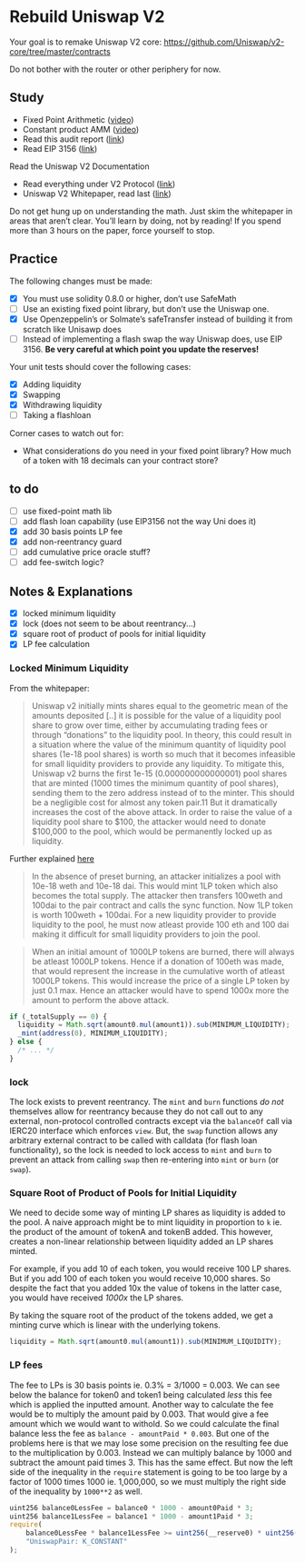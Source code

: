 # Rebuild Uniswap V2

Your goal is to remake Uniswap V2 core: https://github.com/Uniswap/v2-core/tree/master/contracts

Do not bother with the router or other periphery for now.

## Study

- Fixed Point Arithmetic ([video](https://www.youtube.com/watch?v=YXKDjVcCWyE))
- Constant product AMM ([video](https://www.youtube.com/watch?v=QNPyFs8Wybk))
- Read this audit report ([link](https://github.com/pashov/audits/blob/master/solo/FlorenceFinance-security-review.md))
- Read EIP 3156 ([link](https://eips.ethereum.org/EIPS/eip-3156))

Read the Uniswap V2 Documentation

- Read everything under V2 Protocol ([link](https://docs.uniswap.org/contracts/v2/overview))
- Uniswap V2 Whitepaper, read last ([link](https://uniswap.org/whitepaper.pdf))

Do not get hung up on understanding the math. Just skim the whitepaper in areas that aren’t clear. You’ll learn by doing, not by reading! If you spend more than 3 hours on the paper, force yourself to stop.

## Practice

The following changes must be made:

- [x] You must use solidity 0.8.0 or higher, don’t use SafeMath
- [ ] Use an existing fixed point library, but don’t use the Uniswap one.
- [x] Use Openzeppelin’s or Solmate’s safeTransfer instead of building it from scratch like Unisawp does
- [ ] Instead of implementing a flash swap the way Uniswap does, use EIP 3156. **Be very careful at which point you update the reserves!**

Your unit tests should cover the following cases:

- [x] Adding liquidity
- [x] Swapping
- [x] Withdrawing liquidity
- [ ] Taking a flashloan

Corner cases to watch out for:

- What considerations do you need in your fixed point library? How much of a token with 18 decimals can your contract store?

## to do

- [ ] use fixed-point math lib
- [ ] add flash loan capability (use EIP3156 not the way Uni does it)
- [x] add 30 basis points LP fee
- [x] add non-reentrancy guard
- [ ] add cumulative price oracle stuff?
- [ ] add fee-switch logic?

## Notes & Explanations

- [x] locked minimum liquidity
- [x] lock (does not seem to be about reentrancy...)
- [x] square root of product of pools for initial liquidity
- [x] LP fee calculation

### Locked Minimum Liquidity

From the whitepaper:

> Uniswap v2 initially mints shares equal to the geometric mean of the amounts deposited [..] it is possible for the value of a liquidity pool share to grow over time, either by accumulating trading fees or through “donations” to the liquidity pool. In theory, this could result in a situation where the value of the minimum quantity of liquidity pool shares (1e-18 pool shares) is worth so much that it becomes infeasible for small liquidity providers to provide any liquidity. To mitigate this, Uniswap v2 burns the first 1e-15 (0.000000000000001) pool shares that are minted (1000 times the minimum quantity of pool shares), sending them to the zero address instead of to the minter. This should be a negligible cost for almost any token pair.11 But it dramatically increases the cost of the above attack. In order to raise the value of a liquidity pool share to $100, the attacker would need to donate $100,000 to the pool, which would be permanently locked up as liquidity.

Further explained [here](https://ethereum.stackexchange.com/questions/132491/why-minimum-liquidity-is-used-in-dex-like-uniswap)

> In the absence of preset burning, an attacker initializes a pool with 10e-18 weth and 10e-18 dai. This would mint 1LP token which also becomes the total supply. The attacker then transfers 100weth and 100dai to the pair contract and calls the sync function. Now 1LP token is worth 100weth + 100dai. For a new liquidity provider to provide liquidity to the pool, he must now atleast provide 100 eth and 100 dai making it difficult for small liquidity providers to join the pool.

> When an initial amount of 1000LP tokens are burned, there will always be atleast 1000LP tokens. Hence if a donation of 100eth was made, that would represent the increase in the cumulative worth of atleast 1000LP tokens. This would increase the price of a single LP token by just 0.1 max. Hence an attacker would have to spend 1000x more the amount to perform the above attack.

```js
if (_totalSupply == 0) {
  liquidity = Math.sqrt(amount0.mul(amount1)).sub(MINIMUM_LIQUIDITY);
  _mint(address(0), MINIMUM_LIQUIDITY);
} else {
  /* ... */
}
```

### lock

The lock exists to prevent reentrancy. The `mint` and `burn` functions _do not_ themselves allow for reentrancy because they do not call out to any external, non-protocol controlled contracts except via the `balanceOf` call via IERC20 interface which enforces `view`. But, the `swap` function allows any arbitrary external contract to be called with calldata (for flash loan functionality), so the lock is needed to lock access to `mint` and `burn` to prevent an attack from calling `swap` then re-entering into `mint` or `burn` (or `swap`).

### Square Root of Product of Pools for Initial Liquidity

We need to decide some way of minting LP shares as liquidity is added to the pool. A naive approach might be to mint liquidity in proportion to `k` ie. the product of the amount of tokenA and tokenB added. This however, creates a non-linear relationship between liquidity added an LP shares minted.

For example, if you add 10 of each token, you would receive 100 LP shares. But if you add 100 of each token you would receive 10,000 shares. So despite the fact that you added 10x the value of tokens in the latter case, you would have received _1000x_ the LP shares.

By taking the square root of the product of the tokens added, we get a minting curve which is linear with the underlying tokens.

```js
liquidity = Math.sqrt(amount0.mul(amount1)).sub(MINIMUM_LIQUIDITY);
```

### LP fees

The fee to LPs is 30 basis points ie. 0.3% = 3/1000 = 0.003. We can see below the balance for token0 and token1 being calculated _less_ this fee which is applied the inputted amount. Another way to calculate the fee would be to multiply the amount paid by 0.003. That would give a fee amount which we would want to withold. So we could calculate the final balance less the fee as `balance - amountPaid * 0.003`. But one of the problems here is that we may lose some precision on the resulting fee due to the multiplication by 0.003. Instead we can multiply balance by 1000 and subtract the amount paid times 3. This has the same effect. But now the left side of the inequality in the `require` statement is going to be too large by a factor of 1000 times 1000 ie. 1,000,000, so we must multiply the right side of the inequality by `1000**2` as well.

```js
uint256 balance0LessFee = balance0 * 1000 - amount0Paid * 3;
uint256 balance1LessFee = balance1 * 1000 - amount1Paid * 3;
require(
    balance0LessFee * balance1LessFee >= uint256(__reserve0) * uint256(__reserve1) * 1000 ** 2,
    "UniswapPair: K_CONSTANT"
);
```

